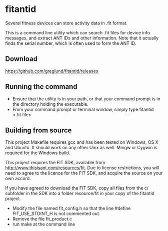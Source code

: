 # fitantid

Several fitness devices can store activity data in .fit format.

This is a command line utility which can search .fit files for device info messages, and extract ANT IDs and other information.  Note that it actually finds the serial number, which is often used to form the ANT ID.

## Download
https://github.com/greglund/fitantid/releases

## Running the command
- Ensure that the utility is in your path, or that your command prompt is in the directory holding the executable.
- From your command prompt or terminal window, simply type fitantid <.fit file>

## Building from source
This project Makefile requires gcc and has been tested on Windows, OS X and Ubuntu.  It should work on any other Unix as well.  Mingw or Cygwin is required for the Windows build.

This project requires the FIT SDK, available from http://www.thisisant.com/resources/fit.  Due to license restrictions, you will need to agree to the licence for the FIT SDK, and acquire the source on your own accord.

If you have agreed to download the FIT SDK, copy all files from the c/ subfolder in the SDK into a folder resource/fit in your copy of the fitantid project.
- Modify the file named fit_config.h so that the line #define FIT_USE_STDINT_H is not commented out.
- Remove the file fit_product.c
- run make at the command line


